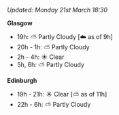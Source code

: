 *Updated: Monday 21st March 18:30*

**Glasgow**

* 19h: :partly_sunny: Partly Cloudy [:cloud: as of 9h]
* 20h - 1h: :partly_sunny: Partly Cloudy
* 2h - 4h: :sunny: Clear
* 5h, 6h: :partly_sunny: Partly Cloudy

**Edinburgh**

* 19h - 21h: :sunny: Clear [:partly_sunny: as of 11h]
* 22h - 6h: :partly_sunny: Partly Cloudy
